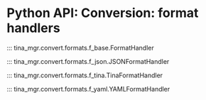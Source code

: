<!--
SPDX-FileCopyrightText: Peter Pentchev <roam@ringlet.net>
SPDX-License-Identifier: GPL-2.0-or-later
-->

# Python API: Conversion: format handlers

::: tina_mgr.convert.formats.f_base.FormatHandler

::: tina_mgr.convert.formats.f_json.JSONFormatHandler

::: tina_mgr.convert.formats.f_tina.TinaFormatHandler

::: tina_mgr.convert.formats.f_yaml.YAMLFormatHandler
